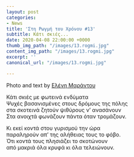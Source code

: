 ```yaml
---
layout: post
categories:
- News
title: 'Στη Ρωγμή του Χρόνου #13'
subtitle: Κάτι σκιές...
date: 2020-04-08 22:00:00 +0000
thumb_img_path: "/images/13.rogmi.jpg"
content_img_path: "/images/13.rogmi.jpg"
excerpt: ''
canonical_url: "/images/13.rogmi.jpg"

---
```

Photo and text by <a href="https://www.facebook.com/nena.mar.9" target="blank">Ελένη Μαράντου</a>

Κάτι σκιές με φωτεινά ενδύματα  
Ψυχές βασανισμένες στους δρόμους της πόλης  
στα σκοτεινά ζητούν ψιθύρους ν’ ανασάνουν  
Στα ανοιχτά φωνάζουν πάντα όταν τρομάζουν.

Κι εκεί κοντά στου γυρισμού την ώρα  
παραληρούν απ’ της αλήθειας τους το φόβο.  
Ότι κοντά τους πλησιάζει το σκοτώνουν  
από μακριά όλα κρυφά κι όλα τελειώνουν.